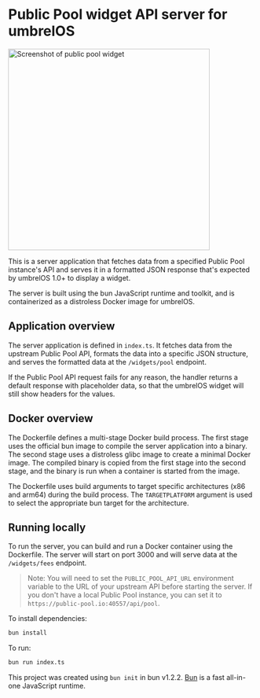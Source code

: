 # Public Pool widget API server for umbrelOS

<img width="410" alt="Screenshot of public pool widget" src="https://github.com/user-attachments/assets/379cf1c9-20f0-4e35-90ba-6cba3d47837f">


This is a server application that fetches data from a specified Public Pool instance's API and serves it in a formatted JSON response that's expected by umbrelOS 1.0+ to display a widget. 

The server is built using the bun JavaScript runtime and toolkit, and is containerized as a distroless Docker image for umbrelOS.

## Application overview

The server application is defined in `index.ts`. It fetches data from the upstream Public Pool API, formats the data into a specific JSON structure, and serves the formatted data at the `/widgets/pool` endpoint.

If the Public Pool API request fails for any reason, the handler returns a default response with placeholder data, so that the umbrelOS widget will still show headers for the values.

## Docker overview

The Dockerfile defines a multi-stage Docker build process. The first stage uses the official bun image to compile the server application into a binary. The second stage uses a distroless glibc image to create a minimal Docker image. The compiled binary is copied from the first stage into the second stage, and the binary is run when a container is started from the image.

The Dockerfile uses build arguments to target specific architectures (x86 and arm64) during the build process. The `TARGETPLATFORM` argument is used to select the appropriate bun target for the architecture.

## Running locally

To run the server, you can build and run a Docker container using the Dockerfile. The server will start on port 3000 and will serve data at the `/widgets/fees` endpoint.

> Note: You will need to set the `PUBLIC_POOL_API_URL` environment variable to the URL of your upstream API before starting the server. If you don't have a local Public Pool instance, you can set it to `https://public-pool.io:40557/api/pool`.

To install dependencies:

```bash
bun install
```

To run:

```bash
bun run index.ts
```

This project was created using `bun init` in bun v1.2.2. [Bun](https://bun.sh) is a fast all-in-one JavaScript runtime.
